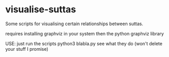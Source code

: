 # visualise-suttas
Some scripts for visualising certain relationships between suttas. 

requires installing graphviz in your system then the python graphviz library 

USE: just run the scripts python3 blabla.py see what they do (won't delete your stuff I promise)
